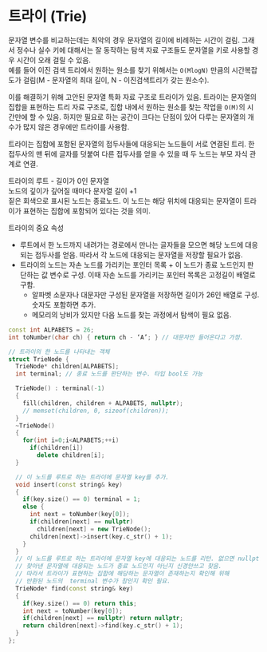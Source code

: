 # 트라이 (Trie)  

문자열 변수를 비교하는데는 최악의 경우 문자열의 길이에 비례하는 시간이 걸림. 그래서 정수나 실수 키에 대해서는 잘 동작하는 탐색 자료 구조들도
문자열을 키로 사용할 경우 시간이 오래 걸릴 수 있음.  
예를 들어 이진 검색 트리에서 원하는 원소를 찾기 위해서는 `O(MlogN)` 만큼의 시간복잡도가 걸림(M - 문자열의 최대 길이, N - 이진검색트리가 갖는 원소수).  

이를 해결하기 위해 고안된 문자열 특화 자료 구조로 트라이가 있음. 트라이는 문자열의 집합을 표현하는 트리 자료 구조로, 
집합 내에서 원하는 원소를 찾는 작업을 `O(M)`의 시간만에 할 수 있음. 
하지만 필요로 하는 공간이 크다는 단점이 있어 다루는 문자열의 개수가 많지 않은 경우에만 트라이를 사용함.  

트라이는 집합에 포함된 문자열의 접두사들에 대응되는 노드들이 서로 연결된 트리. 한 접두사의 맨 뒤에 글자를 덧붙여 다른 접두사를 얻을 수 있을 때 
두 노드는 부모 자식 관계로 연결.

트라이의 루트 - 길이가 0인 문자열  
노드의 깊이가 깊어질 때마다 문자열 길이 +1  
짙은 회색으로 표시된 노드는 종료노드. 이 노드는 해당 위치에 대응되는 문자열이 트라이가 표현하는 집합에 포함되어 있다는 것을 의미.  

트라이의 중요 속성
- 루트에서 한 노드까지 내려가는 경로에서 만나는 글자들을 모으면 해당 노드에 대응되는 접두사를 얻음. 따라서 각 노드에 대응되는 문자열을 저장할 필요가 없음.
- 트라이의 노드는 자손 노드를 가리키는 포인터 목록 + 이 노드가 종료 노드인지 판단하는 값 변수로 구성. 이때 자손 노드를 가리키는 포인터 목록은 고정길이 배열로 구함.
  - 알파벳 소문자나 대문자만 구성된 문자열을 저장하면 길이가 26인 배열로 구성. 숫자도 포함하면 추가.
  - 메모리의 낭비가 있지만 다음 노드를 찾는 과정에서 탐색이 필요 없음.
  
```cpp
const int ALPABETS = 26;
int toNumber(char ch) { return ch - ‘A’; } // 대문자만 들어온다고 가정.

// 트라이의 한 노드를 나타내는 객체
struct TrieNode {
  TrieNode* children[ALPABETS];
  int terminal; // 종료 노드를 판단하는 변수. 타입 bool도 가능

  TrieNode() : terminal(-1) 
  {
    fill(children, children + ALPABETS, nullptr);
    // memset(children, 0, sizeof(children));
  }
  ~TrieNode()
  {
    for(int i=0;i<ALPABETS;++i) 
      if(children[i])
        delete children[i];
  }

  // 이 노드를 루트로 하는 트라이에 문자열 key를 추가.
  void insert(const string& key)
  {
    if(key.size() == 0) terminal = 1;
    else {
      int next = toNumber(key[0]);
      if(children[next] == nullptr)
        children[next] = new TrieNode();
      children[next]->insert(key.c_str() + 1);
    }
  }
  // 이 노드를 루트로 하는 트라이에 문자열 key에 대응되는 노드를 리턴. 없으면 nullptr 리턴.
  // 찾아낸 문자열에 대응되는 노드가 종료 노드인지 아닌지 신경안쓰고 찾음.
  // 따라서 트라이가 표현하는 집합에 해당하는 문자열이 존재하는지 확인해 위해
  // 반환된 노드의  terminal 변수가 참인지 확인 필요.
  TrieNode* find(const string& key)
  {
    if(key.size() == 0) return this;
    int next = toNumber(key[0]);
    if(children[next] == nullptr) return nullptr;
    return children[next]->find(key.c_str() + 1);
  }
};
```
